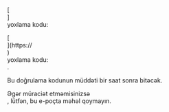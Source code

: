 [<br host>] <br action> yoxlama kodu: <br code>

[<br host>](https://<br host>) <br action> yoxlama kodu: <br code>.

Bu doğrulama kodunun müddəti bir saat sonra bitəcək.

Əgər müraciət etməmisinizsə <br action>, lütfən, bu e-poçta məhəl qoymayın.